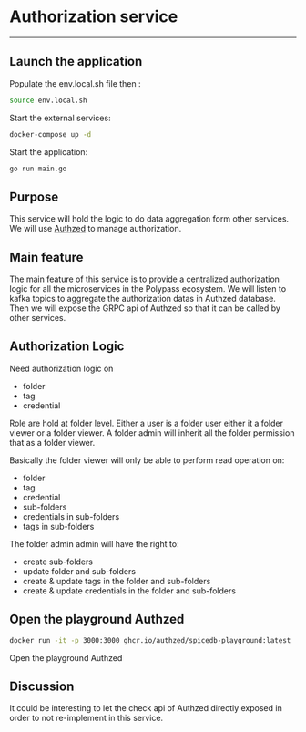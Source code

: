 # Authorization service
---

## Launch the application

Populate the env.local.sh file then :
```sh
source env.local.sh
```

Start the external services:
```sh
docker-compose up -d
```

Start the application:
```sh
go run main.go
```

## Purpose

This service will hold the logic to do data aggregation form other services.
We will use [Authzed](https://authzed.com/) to manage authorization.

## Main feature

The main feature of this service is to provide a centralized authorization logic for all the microservices in the Polypass ecosystem.
We will listen to kafka topics to aggregate the authorization datas in Authzed database.
Then we will expose the GRPC api of Authzed so that it can be called by other services.

## Authorization Logic

Need authorization logic on
- folder
- tag
- credential

Role are hold at folder level. Either a user is a folder user either it a folder viewer or  a folder viewer.
A folder admin will inherit all the folder permission that as a folder viewer.

Basically the folder viewer will only be able to perform read operation on:
- folder
- tag
- credential
- sub-folders
- credentials in sub-folders
- tags in sub-folders

The folder admin admin will have the right to:
- create sub-folders
- update folder and sub-folders
- create & update tags in the folder and sub-folders
- create & update  credentials in the folder and sub-folders

## Open the playground Authzed

```sh
docker run -it -p 3000:3000 ghcr.io/authzed/spicedb-playground:latest
```

Open the playground Authzed

## Discussion

It could be interesting to let the check api of Authzed directly exposed in order to not re-implement in this service.
